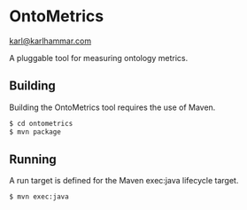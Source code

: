 OntoMetrics
===========

<karl@karlhammar.com>

A pluggable tool for measuring ontology metrics.

Building
----------
Building the OntoMetrics tool requires the use of Maven.

```sh
$ cd ontometrics
$ mvn package
```

Running
----------
A run target is defined for the Maven exec:java lifecycle target.

```sh
$ mvn exec:java
```
